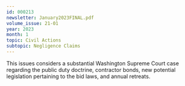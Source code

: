 ```yaml
---
id: 000213
newsletter: January2023FINAL.pdf
volume_issue: 21-01
year: 2023
month: 1
topic: Civil Actions
subtopic: Negligence Claims
---
```


This issues considers a substantial Washington Supreme Court case regarding the public duty doctrine, contractor bonds, new potential legislation pertaining to the bid laws, and annual retreats.